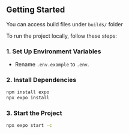 ## Getting Started
You can access build files under `builds/` folder

To run the project locally, follow these steps:
### 1. Set Up Environment Variables
- Rename `.env.example` to `.env`.

### 2. Install Dependencies
  ```bash
  npm install expo
  npx expo install
  ```

### 3. Start the Project
  ```bash
  npx expo start -c
  ```